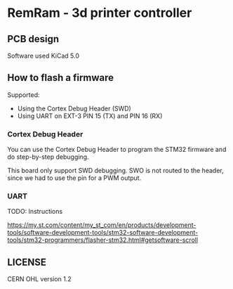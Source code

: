 # RemRam - 3d printer controller

## PCB design
Software used KiCad 5.0

## How to flash a firmware
Supported:

 * Using the Cortex Debug Header (SWD)
 * Using UART on EXT-3 PIN 15 (TX) and PIN 16 (RX)

### Cortex Debug Header
You can use the Cortex Debug Header to program the STM32 firmware and do step-by-step debugging.

This board only support SWD debugging. SWO is not routed to the header, since we had to use the
pin for a PWM output.

### UART
TODO: Instructions

https://my.st.com/content/my_st_com/en/products/development-tools/software-development-tools/stm32-software-development-tools/stm32-programmers/flasher-stm32.html#getsoftware-scroll

## LICENSE
CERN OHL version 1.2